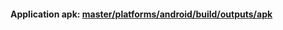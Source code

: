 #### Application apk: [master/platforms/android/build/outputs/apk](https://github.com/milestep/ActiveMile-ionic2/blob/master/platforms/android/build/outputs/apk/android-debug.apk)
